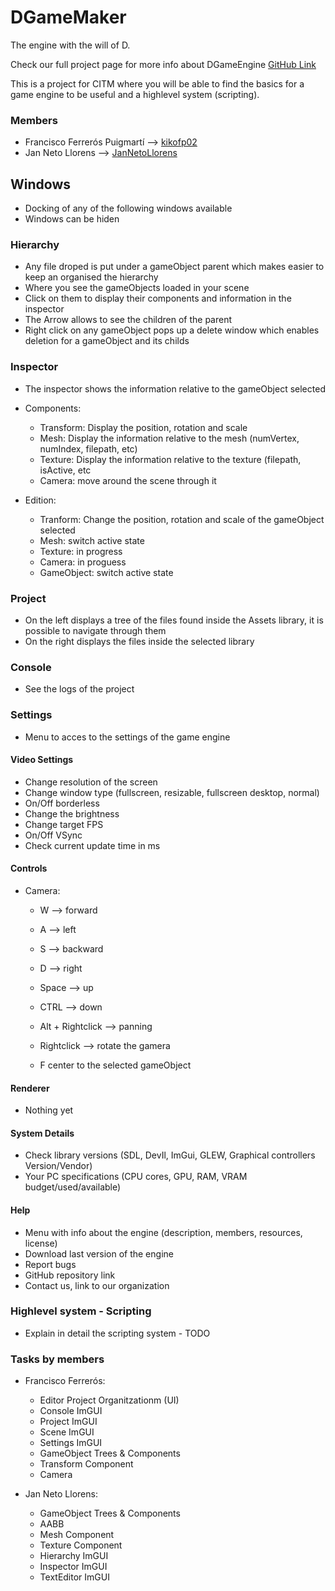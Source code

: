 # DGameMaker

The engine with the will of D.

Check our full project page for more info about DGameEngine [GitHub Link](https://github.com/CITM-UPC/DGameMaker) 

This is a project for CITM where you will be able to find the basics for a game engine to be useful and a highlevel system (scripting).

### Members

- Francisco Ferrerós Puigmartí --> [kikofp02](https://github.com/kikofp02)
- Jan Neto Llorens --> [JanNetoLlorens](https://github.com/JanNetoLlorens)

## Windows

- Docking of any of the following windows available
- Windows can be hiden

### Hierarchy

- Any file droped is put under a gameObject parent which makes easier to keep an organised the hierarchy
- Where you see the gameObjects loaded in your scene
- Click on them to display their components and information in the inspector
- The Arrow allows to see the children of the parent
- Right click on any gameObject pops up a delete window which enables deletion for a gameObject and its childs

### Inspector

- The inspector shows the information relative to the gameObject selected

- Components:
  - Transform: Display the position, rotation and scale
  - Mesh: Display the information relative to the mesh (numVertex, numIndex, filepath, etc)
  - Texture: Display the information relative to the texture (filepath, isActive, etc
  - Camera: move around the scene through it
    
- Edition:
  - Tranform: Change the position, rotation and scale of the gameObject selected
  - Mesh: switch active state
  - Texture: in progress
  - Camera: in proguess
  - GameObject: switch active state

### Project

- On the left displays a tree of the files found inside the Assets library, it is possible to navigate through them
- On the right displays the files inside the selected library
 
### Console

- See the logs of the project

### Settings

- Menu to acces to the settings of the game engine

#### Video Settings

- Change resolution of the screen
- Change window type (fullscreen, resizable, fullscreen desktop, normal)
- On/Off borderless
- Change the brightness
- Change target FPS
- On/Off VSync
- Check current update time in ms

#### Controls

- Camera:
  - W --> forward
  - A --> left
  - S --> backward
  - D --> right
    
  - Space --> up
  - CTRL --> down
  - Alt + Rightclick --> panning
  - Rightclick --> rotate the gamera 
  - F center to the selected gameObject

#### Renderer

- Nothing yet

#### System Details

- Check library versions (SDL, DevIl, ImGui, GLEW, Graphical controllers Version/Vendor)
- Your PC specifications (CPU cores, GPU, RAM, VRAM budget/used/available)

#### Help

- Menu with info about the engine (description, members, resources, license)
- Download last version of the engine
- Report bugs
- GitHub repository link
- Contact us, link to our organization

### Highlevel system - Scripting

- Explain in detail the scripting system - TODO

### Tasks by members

- Francisco Ferrerós:

  - Editor Project Organitzationm (UI)
  - Console ImGUI
  - Project ImGUI
  - Scene ImGUI
  - Settings ImGUI
  - GameObject Trees & Components
  - Transform Component
  - Camera

- Jan Neto Llorens:

  - GameObject Trees & Components
  - AABB
  - Mesh Component
  - Texture Component
  - Hierarchy ImGUI
  - Inspector ImGUI
  - TextEditor ImGUI









